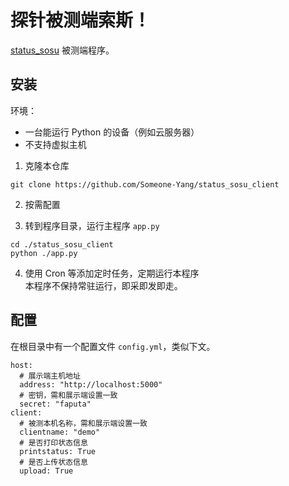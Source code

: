 # 探针被测端索斯！

[status_sosu](https://github.com/Someone-Yang/status_sosu) 被测端程序。

## 安装

环境：

- 一台能运行 Python 的设备（例如云服务器）
- 不支持虚拟主机

1. 克隆本仓库

```
git clone https://github.com/Someone-Yang/status_sosu_client
```

2. 按需配置

3. 转到程序目录，运行主程序 `app.py`

```
cd ./status_sosu_client
python ./app.py
```

4. 使用 Cron 等添加定时任务，定期运行本程序  
本程序不保持常驻运行，即采即发即走。

## 配置

在根目录中有一个配置文件 `config.yml`，类似下文。

```
host:
  # 展示端主机地址
  address: "http://localhost:5000"
  # 密钥，需和展示端设置一致
  secret: "faputa"
client:
  # 被测本机名称，需和展示端设置一致
  clientname: "demo"
  # 是否打印状态信息
  printstatus: True
  # 是否上传状态信息
  upload: True
```